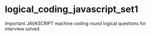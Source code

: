 # logical_coding_javascript_set1
Important JAVASCRIPT machine coding round logical questions for interview solved.
